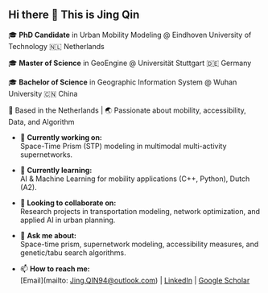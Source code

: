 ## Hi there 👋 This is Jing Qin


🎓 **PhD Candidate** in Urban Mobility Modeling @ Eindhoven University of Technology 🇳🇱 Netherlands 

🎓 **Master of Science** in GeoEngine @ Universität Stuttgart 🇩🇪 Germany 

🎓 **Bachelor of Science** in Geographic Information System @ Wuhan University 🇨🇳 China 

📍 Based in the Netherlands | 🌏 Passionate about mobility, accessibility, Data, and Algorithm

- 🔭 **Currently working on:**  
  Space-Time Prism (STP) modeling in multimodal multi-activity supernetworks.

- 🌱 **Currently learning:**  
  AI & Machine Learning for mobility applications (C++, Python), Dutch (A2).  

- 👯 **Looking to collaborate on:**  
  Research projects in transportation modeling, network optimization, and applied AI in urban planning.

- 💬 **Ask me about:**  
  Space-time prism, supernetwork modeling, accessibility measures, and genetic/tabu search algorithms.

- 📫 **How to reach me:**  
  [Email](mailto: Jing.QIN94@outlook.com) | [LinkedIn](https://www.linkedin.com/in/jing-qin-tech/) | [Google Scholar](https://scholar.google.com/citations?hl=en&user=BiiKYPkAAAAJ)


